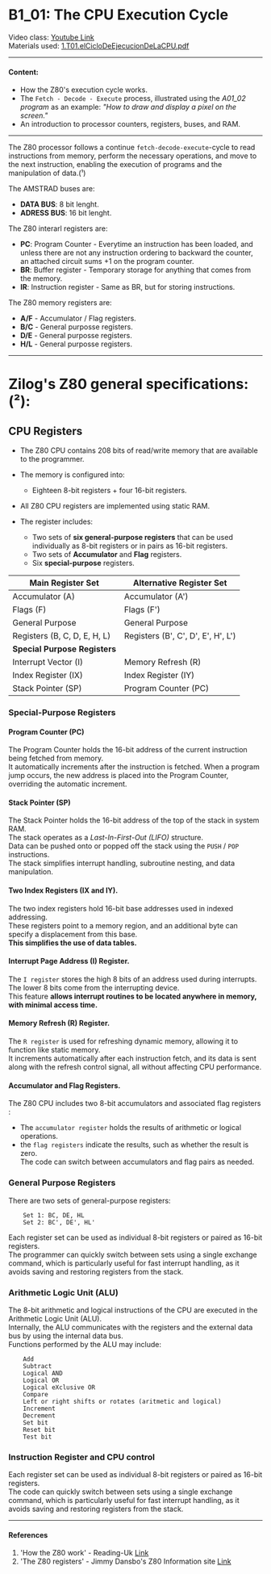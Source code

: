 # B1_01: The CPU Execution Cycle
Video class: [Youtube Link](https://youtu.be/p8DeOFI-CKE)  
Materials used: [1.T01.elCicloDeEjecucionDeLaCPU.pdf](https://github.com/alexandrglm/elearning_tools/blob/main/z80asmmooc/contents/Course/MODULE_1%3ASprite_in_machine_Code/B01_THEORY/B01_materials/1.T01.elCicloDeEjecucionDeLaCPU.pdf)  
***

#### Content:
- How the Z80's execution cycle works.  
- The `Fetch - Decode - Execute` process, illustrated using the *A01_02 program* as an example: *"How to draw and display a pixel on the screen."*  
- An introduction to processor counters, registers, buses, and RAM.
***

The Z80 processor follows a continue `fetch-decode-execute`-cycle to read instructions from memory, perform the necessary operations, and move to the next instruction, enabling the execution of programs and the manipulation of data.(¹)

The AMSTRAD buses are:
- **DATA BUS**:    8 bit lenght.
- **ADRESS BUS**:  16 bit lenght.


The Z80 interarl registers are:

- **PC**:  Program Counter - Everytime an instruction has been loaded, and unless there are not any instruction ordering to backward the counter, an attached circuit sums +1 on the program counter.
- **BR**:  Buffer register - Temporary storage for anything that comes from the memory.
- **IR**:  Instruction register -  Same as BR, but for storing instructions.


The Z80 memory registers are:
- **A/F** - Accumulator / Flag registers.
- **B/C** - General purposse registers.
- **D/E** - General purposse registers.
- **H/L** - General purposse registers.

***
# Zilog's Z80 general specifications: (²):

## CPU Registers

* The Z80 CPU contains 208 bits of read/write memory that are available to the programmer.  
* The memory is configured into:  
  - Eighteen 8-bit registers + four 16-bit registers.
  
* All Z80 CPU registers are implemented using static RAM.  

* The register includes:
  - Two sets of **six general-purpose registers** that can be used individually as 8-bit registers or in pairs as 16-bit registers.
  - Two sets of **Accumulator** and **Flag** registers.
  - Six **special-purpose** registers.

| **Main Register Set** | **Alternative Register Set** |
|-----------------------|----------------------------|
| Accumulator (A)       | Accumulator (A')           |
| Flags (F)             | Flags (F')                 |
| General Purpose       | General Purpose            |
| Registers (B, C, D, E, H, L) | Registers (B', C', D', E', H', L') |
| **Special Purpose Registers** |                    |
| Interrupt Vector (I) | Memory Refresh (R)         |
| Index Register (IX)    | Index Register (IY)          |
| Stack Pointer (SP)   | Program Counter (PC)       |


### Special-Purpose Registers

#### **Program Counter (PC)**  
The Program Counter holds the 16-bit address of the current instruction being fetched from memory.  
It automatically increments after the instruction is fetched. When a program jump occurs, the new address is placed into the Program Counter, overriding the automatic increment.  

#### **Stack Pointer (SP)**  
The Stack Pointer holds the 16-bit address of the top of the stack in system RAM.  
The stack operates as a *Last-In-First-Out (LIFO)*  structure.  
Data can be pushed onto or popped off the stack using the `PUSH` / `POP` instructions.  
The stack simplifies interrupt handling, subroutine nesting, and data manipulation.

#### **Two Index Registers (IX and IY).**  
The two index registers hold 16-bit base addresses used in indexed addressing.  
These registers point to a memory region, and an additional byte can specify a displacement from this base.  
**This simplifies the use of data tables.**

#### **Interrupt Page Address (I) Register.**
The `I register` stores the high 8 bits of an address used during interrupts.  
The lower 8 bits come from the interrupting device.  
This feature **allows interrupt routines to be located anywhere in memory, with minimal access time.**

#### **Memory Refresh (R) Register.**  
The `R register` is used for refreshing dynamic memory, allowing it to function like static memory.  
It increments automatically after each instruction fetch, and its data is sent along with the refresh control signal, all without affecting CPU performance.

#### **Accumulator and Flag Registers.**
The Z80 CPU includes two 8-bit accumulators and associated flag registers :   
- The `accumulator register` holds the results of arithmetic or logical operations.    
- the `flag registers` indicate the results, such as whether the result is zero.  
The code can switch between accumulators and flag pairs as needed.  

### General Purpose Registers

There are two sets of general-purpose registers:
```text
    Set 1: BC, DE, HL
    Set 2: BC', DE', HL'
```

Each register set can be used as individual 8-bit registers or paired as 16-bit registers.  
The programmer can quickly switch between sets using a single exchange command, which is particularly useful for fast interrupt handling, as it avoids saving and restoring registers from the stack.  

### Arithmetic Logic Unit (ALU)  

The 8-bit arithmetic and logical instructions of the CPU are executed in the Arithmetic Logic Unit (ALU).   
Internally, the ALU communicates with the registers and the external data bus by using the internal data bus.  
Functions performed by the ALU may include:  
```text
    Add
    Subtract
    Logical AND
    Logical OR
    Logical eXclusive OR
    Compare
    Left or right shifts or rotates (aritmetic and logical)
    Increment
    Decrement
    Set bit
    Reset bit
    Test bit
```

### Instruction Register and CPU control

Each register set can be used as individual 8-bit registers or paired as 16-bit registers.  
The code can quickly switch between sets using a single exchange command, which is particularly useful for fast interrupt handling, as it avoids saving and restoring registers from the stack.





***
#### References
1. 'How the Z80 work' - Reading-Uk [Link](http://www.reading-uk.net/en/how-the-z-80-work/)
2. 'The Z80 registers' - Jimmy Dansbo's Z80 Information site [Link](https://jnz.dk/z80/registers.html)
